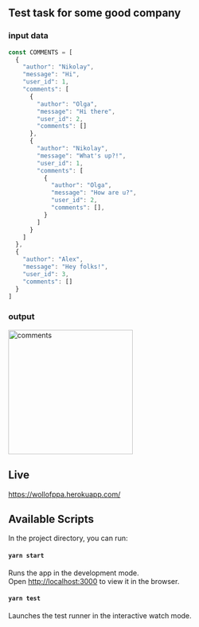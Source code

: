 ## Test task for some good company

### input data
```javascript
const COMMENTS = [
  {
    "author": "Nikolay",
    "message": "Hi",
    "user_id": 1,
    "comments": [
      {
        "author": "Olga",
        "message": "Hi there",
        "user_id": 2,
        "comments": []
      },
      {
        "author": "Nikolay",
        "message": "What's up?!",
        "user_id": 1,
        "comments": [
          {
            "author": "Olga",
            "message": "How are u?",
            "user_id": 2,
            "comments": [],
          }
        ]
      }
    ]
  },
  {
    "author": "Alex",
    "message": "Hey folks!",
    "user_id": 3,
    "comments": []
  }
]
```
### output
<img width="250" alt="comments" src="https://wollofppa.herokuapp.com/assets/comments.png">

## Live
https://wollofppa.herokuapp.com/

## Available Scripts

In the project directory, you can run:

#### `yarn start`

Runs the app in the development mode.\
Open [http://localhost:3000](http://localhost:3000) to view it in the browser.

#### `yarn test`

Launches the test runner in the interactive watch mode.
